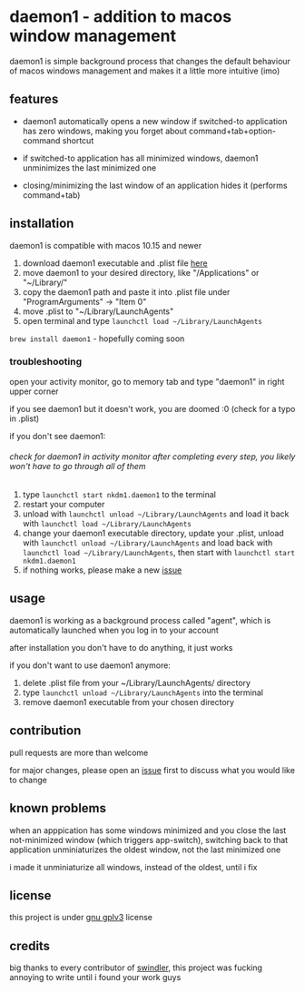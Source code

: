 # daemon1 - addition to macos window management
daemon1 is simple background process that changes the default behaviour of macos windows management and makes it a little more intuitive (imo)

## features
*  daemon1 automatically opens a new window if switched-to application has zero windows, making you forget about command+tab+option-command shortcut
*  if switched-to application has all minimized windows, daemon1 unminimizes the last minimized one

* closing/minimizing the last window of an application hides it (performs command+tab)

## installation

daemon1 is compatible with macos 10.15 and newer

1.  download daemon1 executable and .plist file [here](https://github.com/nkdm1/daemon1/releases/tag/v0.1)
2. move daemon1 to your desired directory, like "/Applications" or "~/Library/"
3. copy the daemon1 path and paste it into .plist file under "ProgramArguments" -> "Item 0"
4. move .plist to "~/Library/LaunchAgents"
5. open terminal and type `launchctl load ~/Library/LaunchAgents`

`brew install daemon1` - hopefully coming soon 

### troubleshooting
open your activity monitor, go to memory tab and type "daemon1" in right upper corner
 
if you see daemon1 but it doesn't work, you are doomed :0 (check for a typo in .plist)

if you don't see daemon1:

###### check for daemon1 in activity monitor after completing every step, you likely won't have to  go through all of them

1. type `launchctl start nkdm1.daemon1` to the terminal
2. restart your computer
3.  unload with `launchctl unload ~/Library/LaunchAgents` and load it back with `launchctl load ~/Library/LaunchAgents`
4. change your daemon1 executable directory, update your .plist, unload with `launchctl unload ~/Library/LaunchAgents` and load back with `launchctl load ~/Library/LaunchAgents`, then start with `launchctl start nkdm1.daemon1`
5. if nothing works, please make a new [issue](https://github.com/nkdm1/daemon1/issues)


## usage
daemon1 is working as a background process called "agent", which is automatically
    launched when you log in to your account

   after installation you don't have to do anything, it just works

if you don't want to use daemon1 anymore: 
1. delete .plist file from your ~/Library/LaunchAgents/ directory
2. type `launchctl unload ~/Library/LaunchAgents` into the terminal
3. remove daemon1 executable from your chosen directory 
    
## contribution 
pull requests are more than welcome

for major changes, please open an [issue](https://github.com/nkdm1/daemon1/issues) first to discuss what you would like to change

## known problems 
when an apppication has some windows minimized and you close the last not-minimized window (which triggers app-switch), switching back to that 
    application unminiaturizes the oldest window, not the last minimized one

i made it unminiaturize all windows, instead of the oldest, until i fix 

## license
this project is under [gnu gplv3](https://www.gnu.org/licenses/gpl-3.0.en.html#license-text)  license

## credits
big thanks to every contributor of [swindler](https://github.com/tmandry/Swindler), this project was fucking annoying to write until i found your work guys
